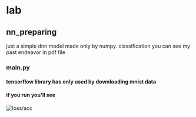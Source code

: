 # lab

## nn_preparing
just a simple dnn model made only by numpy.
classification
you can see my past endeavor in pdf file

### main.py
#### tensorflow library has only used by downloading mnist data
#### if you run you'll see 
![loss/acc](gif1.gif)
